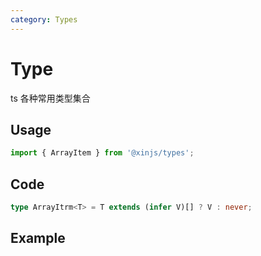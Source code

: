 ```yaml
---
category: Types
---
```


# Type

ts 各种常用类型集合

## Usage

```ts
import { ArrayItem } from '@xinjs/types';
```

## Code

```ts
type ArrayItrm<T> = T extends (infer V)[] ? V : never;
```

## Example
